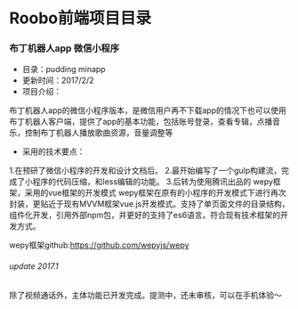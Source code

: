 
# Roobo前端项目目录

### 布丁机器人app 微信小程序
*   目录：pudding minapp
*   更新时间：2017/2/2
*   项目介绍：

布丁机器人app的微信小程序版本，是微信用户再不下载app的情况下也可以使用布丁机器人客户端，提供了app的基本功能，包括账号登录，查看专辑，点播音乐，控制布丁机器人播放歌曲资源，音量调整等

*   采用的技术要点：

1.在预研了微信小程序的开发和设计文档后。
2.最开始编写了一个gulp构建流，完成了小程序的代码压缩，和less编辑的功能。
3.后转为使用腾讯出品的 wepy框架，采用的vue框架的开发模式
  wepy框架在原有的小程序的开发模式下进行再次封装，更贴近于现有MVVM框架vue.js开发模式。支持了单页面文件的目录结构，组件化开发，引用外部npm包，并更好的支持了es6语言。符合现有技术框架的开发方式。

wepy框架github:https://github.com/wepyjs/wepy

###### update 2017.1
除了视频通话外，主体功能已开发完成。提测中，还未审核，可以在手机体验～
